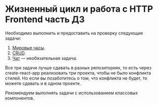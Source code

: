 Жизненный цикл и работа с HTTP
Frontend часть ДЗ
===

Необходимо выполнить и предоставить на проверку следующие задачи:

1. [Мировые часы](watches).
1. [CRUD](crud).
1. [Чат](chat) — необязательная задача.

Все три задачи лучше сдавать в разных репозиториях, то есть через create-react-app реализовать три проекта, чтобы не было конфликта стилей. Но если вы позаботитесь о том, что конфликта не будет, то можете сдавать и в одном проекте.

Рекомендуем выполнять задачи с использованием классовых компонентов.
